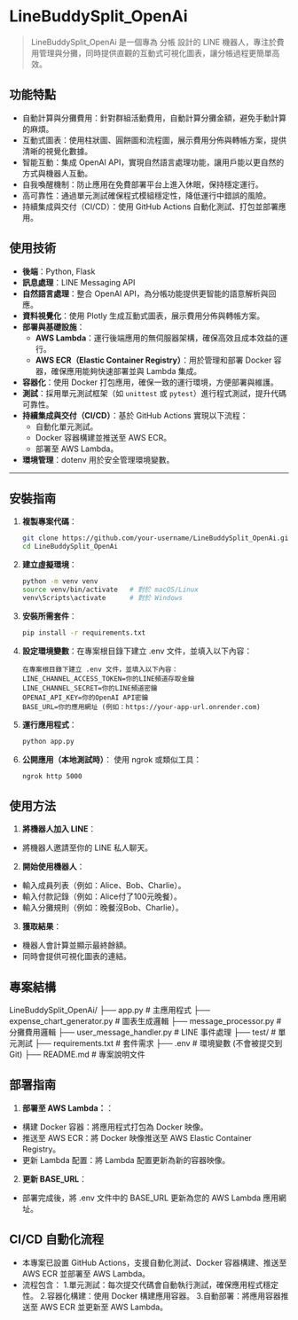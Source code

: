 # LineBuddySplit_OpenAi

> LineBuddySplit_OpenAi 是一個專為 分帳 設計的 LINE 機器人，專注於費用管理與分攤，同時提供直觀的互動式可視化圖表，讓分帳過程更簡單高效。

## **功能特點**

- 自動計算與分攤費用：針對群組活動費用，自動計算分攤金額，避免手動計算的麻煩。
- 互動式圖表：使用柱狀圖、圓餅圖和流程圖，展示費用分佈與轉帳方案，提供清晰的視覺化數據。
- 智能互動：集成 OpenAI API，實現自然語言處理功能，讓用戶能以更自然的方式與機器人互動。
- 自我喚醒機制：防止應用在免費部署平台上進入休眠，保持穩定運行。
- 高可靠性：通過單元測試確保程式模組穩定性，降低運行中錯誤的風險。
- 持續集成與交付（CI/CD）：使用 GitHub Actions 自動化測試、打包並部署應用。

## **使用技術**

- **後端**：Python, Flask  
- **訊息處理**：LINE Messaging API  
- **自然語言處理**：整合 OpenAI API，為分帳功能提供更智能的語意解析與回應。  
- **資料視覺化**：使用 Plotly 生成互動式圖表，展示費用分佈與轉帳方案。  
- **部署與基礎設施**：  
  - **AWS Lambda**：運行後端應用的無伺服器架構，確保高效且成本效益的運行。  
  - **AWS ECR（Elastic Container Registry）**：用於管理和部署 Docker 容器，確保應用能夠快速部署並與 Lambda 集成。  
- **容器化**：使用 Docker 打包應用，確保一致的運行環境，方便部署與維護。  
- **測試**：採用單元測試框架（如 `unittest` 或 `pytest`）進行程式測試，提升代碼可靠性。  
- **持續集成與交付（CI/CD）**：基於 GitHub Actions 實現以下流程：  
  - 自動化單元測試。  
  - Docker 容器構建並推送至 AWS ECR。  
  - 部署至 AWS Lambda。  
- **環境管理**：dotenv 用於安全管理環境變數。  

---

## **安裝指南**

1. **複製專案代碼**：
   ```bash
   git clone https://github.com/your-username/LineBuddySplit_OpenAi.git
   cd LineBuddySplit_OpenAi

2. **建立虛擬環境**：
    ```bash
   python -m venv venv
   source venv/bin/activate   # 對於 macOS/Linux
   venv\Scripts\activate      # 對於 Windows

3. **安裝所需套件**：
    ```bash
    pip install -r requirements.txt

4. **設定環境變數**：在專案根目錄下建立 .env 文件，並填入以下內容：
    ```
    在專案根目錄下建立 .env 文件，並填入以下內容：
    LINE_CHANNEL_ACCESS_TOKEN=你的LINE頻道存取金鑰
    LINE_CHANNEL_SECRET=你的LINE頻道密鑰
    OPENAI_API_KEY=你的OpenAI API密鑰
    BASE_URL=你的應用網址 (例如：https://your-app-url.onrender.com)
    ```

5. **運行應用程式**：
    ```bash
    python app.py

6. **公開應用（本地測試時）**：
    使用 ngrok 或類似工具：
    ```bash
    ngrok http 5000

## **使用方法**

1. **將機器人加入 LINE**：
- 將機器人邀請至你的 LINE 私人聊天。

2. **開始使用機器人**：
- 輸入成員列表（例如：Alice、Bob、Charlie）。
- 輸入付款記錄（例如：Alice付了100元晚餐）。
- 輸入分攤規則（例如：晚餐沒Bob、Charlie）。

3. **獲取結果**：
- 機器人會計算並顯示最終餘額。
- 同時會提供可視化圖表的連結。

## **專案結構**
   LineBuddySplit_OpenAi/
   ├── app.py                     # 主應用程式
   ├── expense_chart_generator.py # 圖表生成邏輯
   ├── message_processor.py       # 分攤費用邏輯
   ├── user_message_handler.py    # LINE 事件處理
   ├── test/                      # 單元測試
   ├── requirements.txt           # 套件需求
   ├── .env                       # 環境變數 (不會被提交到 Git)
   ├── README.md                  # 專案說明文件

## **部署指南**
1. **部署至 AWS Lambda：**：
- 構建 Docker 容器：將應用程式打包為 Docker 映像。
- 推送至 AWS ECR：將 Docker 映像推送至 AWS Elastic Container Registry。
- 更新 Lambda 配置：將 Lambda 配置更新為新的容器映像。
2. **更新 BASE_URL**：
- 部署完成後，將 .env 文件中的 BASE_URL 更新為您的 AWS Lambda 應用網址。

## **CI/CD 自動化流程**
- 本專案已設置 GitHub Actions，支援自動化測試、Docker 容器構建、推送至 AWS ECR 並部署至 AWS Lambda。
- 流程包含：
1.單元測試：每次提交代碼會自動執行測試，確保應用程式穩定性。
2.容器化構建：使用 Docker 構建應用容器。
3.自動部署：將應用容器推送至 AWS ECR 並更新至 AWS Lambda。
    

